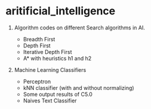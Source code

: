 # aritificial_intelligence

1. Algorithm codes on different Search algorithms in AI.
    - Breadth First
    - Depth First
    - Iterative Depth First
    - A* with heuristics h1 and h2
    
2. Machine Learning Classifiers
    - Perceptron
    - kNN classifier (with and without normalizing)
    - Some output results of C5.0
    - Naives Text Classifier
